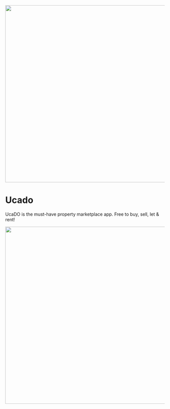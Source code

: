 <img src="https://cdn2.dropmarkusercontent.com/420459/d4f7de4b044528c877acb640585714e16b0e6cee2fc0da8a13c4bf41ac8e8895/logo%403x.png?Expires=1591827603&Signature=J0Ul6Y4unhurHZdFUBh3yjKO96WKxbP~XHkSvaB7YMpbl2OnSMQ-4jANhcy2jBviTjjJ-XSk6NCNve1OxGHq0CLdz7JynWhgCB9Vx3lda2VgeYP~7j7VAxuPt00LGs-DspU102YIcNUKaDYE7ZSTHAzAhRJx6A1nWUpL-A4k-ux1OqVdKuSRcA-deq75l70wIQroJN8e3QmO0bMCc74lOv~UfAwHV-VwLHcIa~Urs4~urzCHW4ZTj4nML-B~dqXKVVTQuaXZKdiK8iqy7Kn1-h9Xmc9r2~C5ij3wcwQfzuJb~6p~Q4N0XkM060sPrTQX9tJMfUrSoyr-Q2Ttk4khkA__&Key-Pair-Id=APKAITQYWVEN757ZA4KQ" width="560px">

# Ucado
UcaDO is the must-have property marketplace app. Free to buy, sell, let &amp; rent!

<img src="https://cdn2.dropmarkusercontent.com/420459/c8bcbdf3d9c87ed1af8746df156ecfe7b1b10ec036436c46ec9da1e12d5b7260/phone%403x.png?Expires=1591827923&Signature=I4y2L25NcE5dIpvkbVcgj9dLzJhH5yppTn70PlfbKgh1TAmuuCUmbbjvAZPMTEXt-DeaHReW11Jm9SHKxxaxB4vz8OmTC5tT7FaNTlNtgVqRFQFX0~jrFt90iphyLqJ7Qajbt6laBqtcei0TiRY8eEvHNDaAfOWvSa5wboJVCjMFiVOVTkvHp~5-fCos~~Q4atrePuInUHLag~q4Fp2cOSZPsF1oNeRpmo7pOBT~yVaHjtCbgXRQiD28yZMFx15TL8EiD3kQD8rDIUB9Pl2qX6frEvzwDpLGplxGw2Lx51xCTS7JJBGJNLMlNNg4em6gLjQXWwbcJCAj7ducb0x1NA__&Key-Pair-Id=APKAITQYWVEN757ZA4KQ" width="560px">

